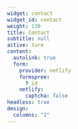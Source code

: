 ```yaml
---
widget: contact
widget_id: contact
weight: 130
title: Contact
subtitle: null
active: ture
content:
  autolink: true
  form:
    provider: netlify
    formspree:
      ? id
    netlify:
      captcha: false
headless: true
design:
  columns: "2"
---
```

